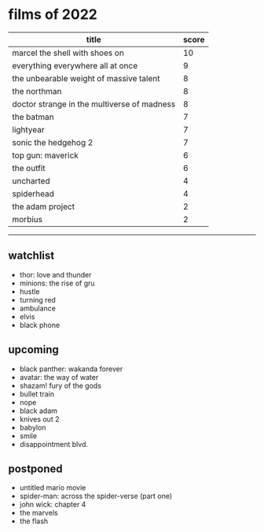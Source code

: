 # films of 2022

|title                                       |score|
|--------------------------------------------|-----|
|marcel the shell with shoes on              |10   |
|everything everywhere all at once           |9    |
|the unbearable weight of massive talent     |8    |
|the northman 				                 |8    |
|doctor strange in the multiverse of madness |8    |
|the batman                                  |7    |
|lightyear				                     |7    |
|sonic the hedgehog 2 			             |7    |
|top gun: maverick 			                 |6    |
|the outfit                                  |6    |
|uncharted                                   |4    |
|spiderhead				                     |4    |
|the adam project                            |2    |
|morbius                                     |2    |

---

## watchlist

- thor: love and thunder
- minions: the rise of gru
- hustle
- turning red
- ambulance
- elvis
- black phone

## upcoming

- black panther: wakanda forever
- avatar: the way of water
- shazam! fury of the gods
- bullet train
- nope
- black adam
- knives out 2
- babylon
- smile
- disappointment blvd.

## postponed

- untitled mario movie
- spider-man: across the spider-verse (part one)
- john wick: chapter 4
- the marvels
- the flash

